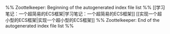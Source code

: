 %% Zoottelkeeper: Beginning of the autogenerated index file list  %%
 [[学习笔记：一个超简易的ECS框架|学习笔记：一个超简易的ECS框架]]
 [[实现一个超小型的ECS框架|实现一个超小型的ECS框架]]
%% Zoottelkeeper: End of the autogenerated index file list  %%
